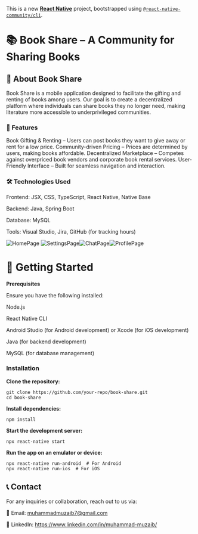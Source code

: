 This is a new [**React Native**](https://reactnative.dev) project, bootstrapped using [`@react-native-community/cli`](https://github.com/react-native-community/cli).

# 📚 Book Share – A Community for Sharing Books

## 📖 About Book Share

Book Share is a mobile application designed to facilitate the gifting and renting of books among users. Our goal is to create a decentralized platform where individuals can share books they no longer need, making literature more accessible to underprivileged communities.

### 🌟 Features

Book Gifting & Renting – Users can post books they want to give away or rent for a low price.
Community-driven Pricing – Prices are determined by users, making books affordable.
Decentralized Marketplace – Competes against overpriced book vendors and corporate book rental services.
User-Friendly Interface – Built for seamless navigation and interaction.

### 🛠 Technologies Used

Frontend: JSX, CSS, TypeScript, React Native, Native Base

Backend: Java, Spring Boot

Database: MySQL

Tools: Visual Studio, Jira, GitHub (for tracking hours)

![HomePage](https://github.com/user-attachments/assets/f38afd60-6151-4c89-bf54-952be435a130) ![SettingsPage](https://github.com/user-attachments/assets/bdf6831a-e673-4dd1-8ef6-885324c9f9cd)![ChatPage](https://github.com/user-attachments/assets/b63d1309-d088-40c9-a977-c2eb883af001)![ProfilePage](https://github.com/user-attachments/assets/7cf698f9-4c6c-4e84-8460-e842cc13280d)





# 🚀 Getting Started

**Prerequisites**

Ensure you have the following installed:

Node.js

React Native CLI

Android Studio (for Android development) or Xcode (for iOS development)

Java (for backend development)

MySQL (for database management)

### Installation


**Clone the repository:**
```
git clone https://github.com/your-repo/book-share.git
cd book-share
```

**Install dependencies:**
```
npm install
```

**Start the development server:**
```
npx react-native start
```

**Run the app on an emulator or device:**
```
npx react-native run-android  # For Android  
npx react-native run-ios  # For iOS
```

## 📞 Contact

For any inquiries or collaboration, reach out to us via:

📧 Email: muhammadmuzaib7@gmail.com

💼 LinkedIn: https://www.linkedin.com/in/muhammad-muzaib/
